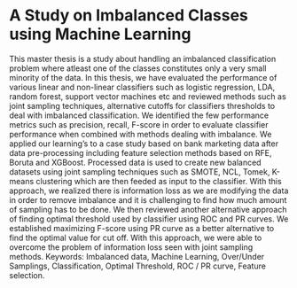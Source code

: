 # A Study on Imbalanced Classes using Machine Learning

This master thesis is a study about handling an imbalanced classification problem where
atleast one of the classes constitutes only a very small minority of the data. In this
thesis, we have evaluated the performance of various linear and non-linear classifiers
such as logistic regression, LDA, random forest, support vector machines etc and
reviewed methods such as joint sampling techniques, alternative cutoffs for classifiers
thresholds to deal with imbalanced classification. We identified the few performance
metrics such as precision, recall, F-score in order to evaluate classifier performance
when combined with methods dealing with imbalance. We applied our learning’s to a
case study based on bank marketing data after data pre-processing including feature
selection methods based on RFE, Boruta and XGBoost. Processed data is used to create
new balanced datasets using joint sampling techniques such as SMOTE, NCL, Tomek,
K-means clustering which are then feeded as input to the classifier. With this approach,
we realized there is information loss as we are modifying the data in order to remove
imbalance and it is challenging to find how much amount of sampling has to be done.
We then reviewed another alternative approach of finding optimal threshold used by
classifier using ROC and PR curves. We established maximizing F-score using PR
curve as a better alternative to find the optimal value for cut off. With this approach, we
were able to overcome the problem of information loss seen with joint sampling
methods.
Keywords: Imbalanced data, Machine Learning, Over/Under Samplings, Classification,
Optimal Threshold, ROC / PR curve, Feature selection.
